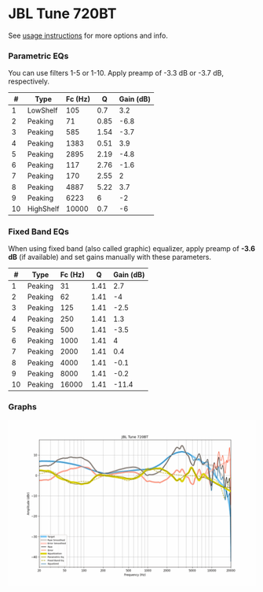 # JBL Tune 720BT
See [usage instructions](https://github.com/jaakkopasanen/AutoEq#usage) for more options and info.

### Parametric EQs
You can use filters 1-5 or 1-10. Apply preamp of -3.3 dB or -3.7 dB, respectively.

|   # | Type      |   Fc (Hz) |    Q |   Gain (dB) |
|-----|-----------|-----------|------|-------------|
|   1 | LowShelf  |       105 | 0.7  |         3.2 |
|   2 | Peaking   |        71 | 0.85 |        -6.8 |
|   3 | Peaking   |       585 | 1.54 |        -3.7 |
|   4 | Peaking   |      1383 | 0.51 |         3.9 |
|   5 | Peaking   |      2895 | 2.19 |        -4.8 |
|   6 | Peaking   |       117 | 2.76 |        -1.6 |
|   7 | Peaking   |       170 | 2.55 |         2   |
|   8 | Peaking   |      4887 | 5.22 |         3.7 |
|   9 | Peaking   |      6223 | 6    |        -2   |
|  10 | HighShelf |     10000 | 0.7  |        -6   |

### Fixed Band EQs
When using fixed band (also called graphic) equalizer, apply preamp of **-3.6 dB** (if available) and set gains manually with these parameters.

|   # | Type    |   Fc (Hz) |    Q |   Gain (dB) |
|-----|---------|-----------|------|-------------|
|   1 | Peaking |        31 | 1.41 |         2.7 |
|   2 | Peaking |        62 | 1.41 |        -4   |
|   3 | Peaking |       125 | 1.41 |        -2.5 |
|   4 | Peaking |       250 | 1.41 |         1.3 |
|   5 | Peaking |       500 | 1.41 |        -3.5 |
|   6 | Peaking |      1000 | 1.41 |         4   |
|   7 | Peaking |      2000 | 1.41 |         0.4 |
|   8 | Peaking |      4000 | 1.41 |        -0.1 |
|   9 | Peaking |      8000 | 1.41 |        -0.2 |
|  10 | Peaking |     16000 | 1.41 |       -11.4 |

### Graphs
![](./JBL%20Tune%20720BT.png)
